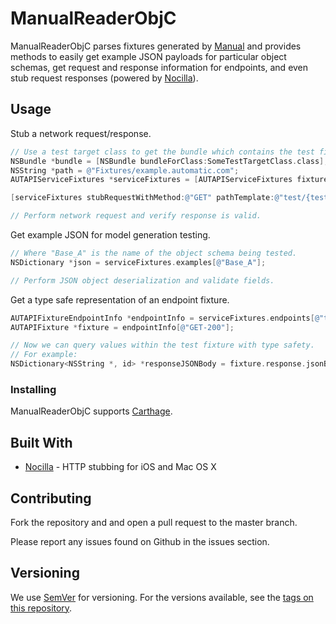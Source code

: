 # ManualReaderObjC

ManualReaderObjC parses fixtures generated by [Manual](https://github.com/Automatic/Manual) and provides methods to easily get example JSON payloads for particular object schemas, get request and response information for endpoints, and even stub request responses (powered by [Nocilla](https://github.com/luisobo/Nocilla)).

## Usage

Stub a network request/response.

```objective-c
// Use a test target class to get the bundle which contains the test fixtures.
NSBundle *bundle = [NSBundle bundleForClass:SomeTestTargetClass.class];
NSString *path = @"Fixtures/example.automatic.com";
AUTAPIServiceFixtures *serviceFixtures = [AUTAPIServiceFixtures fixturesInBundle:bundle atPath:path];

[serviceFixtures stubRequestWithMethod:@"GET" pathTemplate:@"test/{test_id}/" statusCode:200];

// Perform network request and verify response is valid.
```

Get example JSON for model generation testing.

```objective-c
// Where "Base_A" is the name of the object schema being tested.
NSDictionary *json = serviceFixtures.examples[@"Base_A"];

// Perform JSON object deserialization and validate fields.
```

Get a type safe representation of an endpoint fixture.

```objective-c
AUTAPIFixtureEndpointInfo *endpointInfo = serviceFixtures.endpoints[@"test/{test_id}/"];
AUTAPIFixture *fixture = endpointInfo[@"GET-200"];

// Now we can query values within the test fixture with type safety.
// For example:
NSDictionary<NSString *, id> *responseJSONBody = fixture.response.jsonBody;
```

### Installing

ManualReaderObjC supports [Carthage](https://github.com/Carthage/Carthage).

## Built With

* [Nocilla](https://github.com/luisobo/Nocilla) - HTTP stubbing for iOS and Mac OS X

## Contributing

Fork the repository and and open a pull request to the master branch.

Please report any issues found on Github in the issues section.

## Versioning

We use [SemVer](http://semver.org/) for versioning. For the versions available, see the [tags on this repository](https://github.com/Automatic/ManualReaderObjC/tags).
